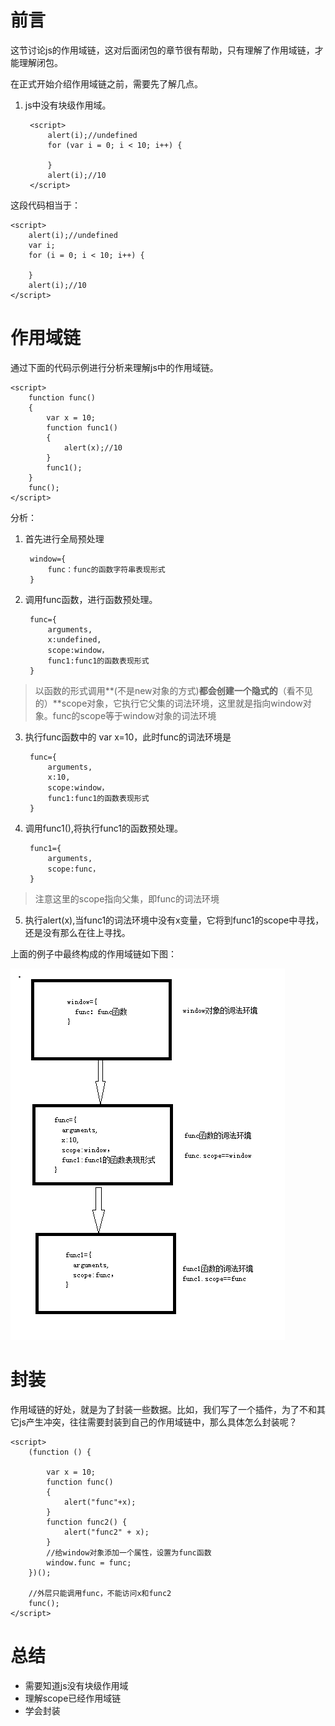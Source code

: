 # 前言

这节讨论js的作用域链，这对后面闭包的章节很有帮助，只有理解了作用域链，才能理解闭包。

在正式开始介绍作用域链之前，需要先了解几点。

1. js中没有块级作用域。

	    <script>
	        alert(i);//undefined
	        for (var i = 0; i < 10; i++) {
	
	        }
	        alert(i);//10
	    </script>

这段代码相当于：

    <script>
        alert(i);//undefined
        var i;
        for (i = 0; i < 10; i++) {

        }
        alert(i);//10
    </script>


# 作用域链

通过下面的代码示例进行分析来理解js中的作用域链。

    <script>
        function func()
        {
            var x = 10;
            function func1()
            {
                alert(x);//10
            }
            func1();
        }
        func();
    </script>

分析：

1. 首先进行全局预处理

		window={
			func：func的函数字符串表现形式
		}

2. 调用func函数，进行函数预处理。

		func={
			arguments,
			x:undefined,
			scope:window，
			func1:func1的函数表现形式
		}

> 以函数的形式调用**(不是new对象的方式)**都会创建一个隐式的**（看不见的）**scope对象，它执行它父集的词法环境，这里就是指向window对象。func的scope等于window对象的词法环境

3. 执行func函数中的 var x=10，此时func的词法环境是

		func={
			arguments,
			x:10,
			scope:window，
			func1:func1的函数表现形式
		}

4. 调用func1(),将执行func1的函数预处理。

		func1={
			arguments,
			scope:func，
		}

> 注意这里的scope指向父集，即func的词法环境

5. 执行alert(x),当func1的词法环境中没有x变量，它将到func1的scope中寻找，还是没有那么在往上寻找。


上面的例子中最终构成的作用域链如下图：

![](../assets/27.png)


# 封装

作用域链的好处，就是为了封装一些数据。比如，我们写了一个插件，为了不和其它js产生冲突，往往需要封装到自己的作用域链中，那么具体怎么封装呢？

    <script>
        (function () {

            var x = 10;
            function func()
            {
                alert("func"+x);
            }
            function func2() {
                alert("func2" + x);
            }
            //给window对象添加一个属性，设置为func函数
            window.func = func;
        })();

        //外层只能调用func，不能访问x和func2
        func();
    </script>


# 总结

* 需要知道js没有块级作用域
* 理解scope已经作用域链
* 学会封装
